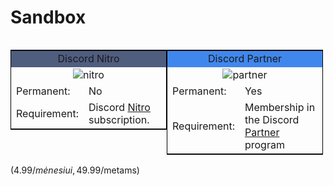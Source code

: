 # Sandbox

<table style="width:250px; border:1px solid black; float:left">
<tr>
<td colspan="2" style="background-color:#4F5D7F; text-align:center">Discord Nitro</td>
</tr>
<tr>
<td colspan="2" style="text-align:center"><img src="https://cdn.discordapp.com/emojis/340386793075769345.png?v=1" alt="nitro"></td>
</tr>
<tr>
<td>Permanent:</td>
<td>No</td>
</tr>
<tr>
<td>Requirement:</td>
<td>Discord <a href="https://discordia.me/Nitro">Nitro</a> subscription.</td>
</tr>
</table> 


<table style="width:250px; border:1px solid black; float:left">
<tr>
<td colspan="2" style="background-color:#4087ED; text-align:center">Discord Partner</td>
</tr>
<tr>
<td colspan="2" style="text-align:center"><img src="https://cdn.discordapp.com/emojis/340386793041952770.png?v=1" alt="partner"></td>
</tr>
<tr>
<td>Permanent:</td>
<td>Yes</td>
</tr>
<tr>
<td>Requirement:</td>
<td>Membership in the Discord  <a href="https://discordia.me/partner">Partner</a> program</td>
</tr>
</table> 

(4.99$/mėnesiui, 49.99$/metams)